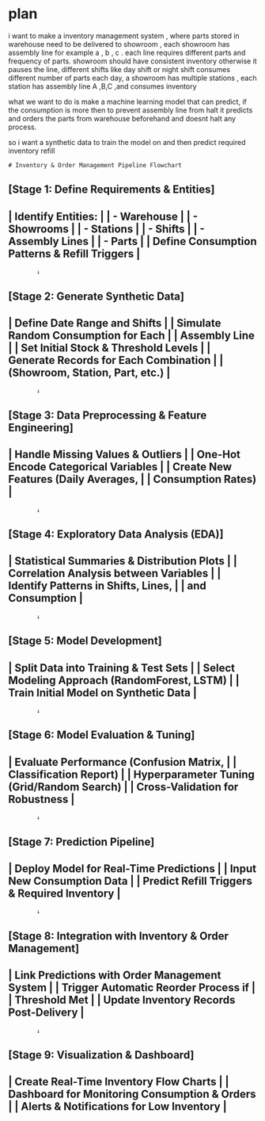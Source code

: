 # plan


i want to make a inventory management system , where parts stored in warehouse need to be delivered to showroom , each showroom has assembly line for example a , b , c . each line requires different parts and frequency of parts. showroom should have consistent inventory otherwise it pauses the line, different shifts like day shift or night shift consumes different number of parts each day, a showroom has multiple stations , each station has assembly line A ,B,C ,and consumes inventory

what we want to do is make a machine learning model that can predict, if the consumption is more then to prevent assembly line from halt it predicts and orders the parts from warehouse beforehand and doesnt halt any process.

so i want a synthetic data to train the model on and then predict required inventory refill
```
# Inventory & Order Management Pipeline Flowchart
```
[Stage 1: Define Requirements & Entities]
-------------------------------------------------
| Identify Entities:                            |
|   - Warehouse                                 |
|   - Showrooms                                 |
|   - Stations                                  |
|   - Shifts                                    |
|   - Assembly Lines                            |
|   - Parts                                     |
| Define Consumption Patterns & Refill Triggers | 
-------------------------------------------------
            ↓

[Stage 2: Generate Synthetic Data]
----------------------------------------------
| Define Date Range and Shifts               |
| Simulate Random Consumption for Each       |
|    Assembly Line                           |
| Set Initial Stock & Threshold Levels       |
| Generate Records for Each Combination      |
|   (Showroom, Station, Part, etc.)          |
----------------------------------------------
            ↓

[Stage 3: Data Preprocessing & Feature Engineering]
----------------------------------------------
| Handle Missing Values & Outliers           |
| One-Hot Encode Categorical Variables       |
| Create New Features (Daily Averages,       |
|   Consumption Rates)                       |
----------------------------------------------
            ↓

[Stage 4: Exploratory Data Analysis (EDA)]
----------------------------------------------
| Statistical Summaries & Distribution Plots |
| Correlation Analysis between Variables     |
| Identify Patterns in Shifts, Lines,        |
|   and Consumption                          |
----------------------------------------------
            ↓

[Stage 5: Model Development]
-------------------------------------------------
| Split Data into Training & Test Sets          | 
| Select Modeling Approach (RandomForest, LSTM) |
| Train Initial Model on Synthetic Data         |
-------------------------------------------------
            ↓

[Stage 6: Model Evaluation & Tuning]
------------------------------------------------
| Evaluate Performance (Confusion Matrix,      |
|   Classification Report)                     |
| Hyperparameter Tuning (Grid/Random Search)   |
| Cross-Validation for Robustness              |
------------------------------------------------
            ↓

[Stage 7: Prediction Pipeline]
------------------------------------------------
| Deploy Model for Real-Time Predictions       |
| Input New Consumption Data                   |
| Predict Refill Triggers & Required Inventory |
------------------------------------------------
            ↓

[Stage 8: Integration with Inventory & Order Management]
-------------------------------------------------
| Link Predictions with Order Management System |
| Trigger Automatic Reorder Process if          |
|   Threshold Met                               |
| Update Inventory Records Post-Delivery        |
-------------------------------------------------
            ↓

[Stage 9: Visualization & Dashboard]
--------------------------------------------------
| Create Real-Time Inventory Flow Charts         |
| Dashboard for Monitoring Consumption & Orders  |
| Alerts & Notifications for Low Inventory       |
--------------------------------------------------
 ```
